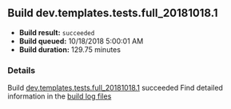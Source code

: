 ## Build dev.templates.tests.full_20181018.1
- **Build result:** `succeeded`
- **Build queued:** 10/18/2018 5:00:01 AM
- **Build duration:** 129.75 minutes
### Details
Build [dev.templates.tests.full_20181018.1](https://winappstudio.visualstudio.com/web/build.aspx?pcguid=a4ef43be-68ce-4195-a619-079b4d9834c2&builduri=vstfs%3a%2f%2f%2fBuild%2fBuild%2f26439) succeeded
Find detailed information in the [build log files](https://uwpctdiags.blob.core.windows.net/buildlogs/dev.templates.tests.full_20181018.1_logs.zip)
